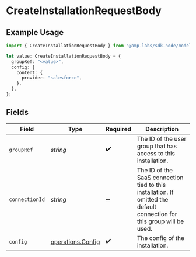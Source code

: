 # CreateInstallationRequestBody

## Example Usage

```typescript
import { CreateInstallationRequestBody } from "@amp-labs/sdk-node/models/operations";

let value: CreateInstallationRequestBody = {
  groupRef: "<value>",
  config: {
    content: {
      provider: "salesforce",
    },
  },
};
```

## Fields

| Field                                                                                                                   | Type                                                                                                                    | Required                                                                                                                | Description                                                                                                             |
| ----------------------------------------------------------------------------------------------------------------------- | ----------------------------------------------------------------------------------------------------------------------- | ----------------------------------------------------------------------------------------------------------------------- | ----------------------------------------------------------------------------------------------------------------------- |
| `groupRef`                                                                                                              | *string*                                                                                                                | :heavy_check_mark:                                                                                                      | The ID of the user group that has access to this installation.                                                          |
| `connectionId`                                                                                                          | *string*                                                                                                                | :heavy_minus_sign:                                                                                                      | The ID of the SaaS connection tied to this installation. If omitted the default connection for this group will be used. |
| `config`                                                                                                                | [operations.Config](../../models/operations/config.md)                                                                  | :heavy_check_mark:                                                                                                      | The config of the installation.                                                                                         |
